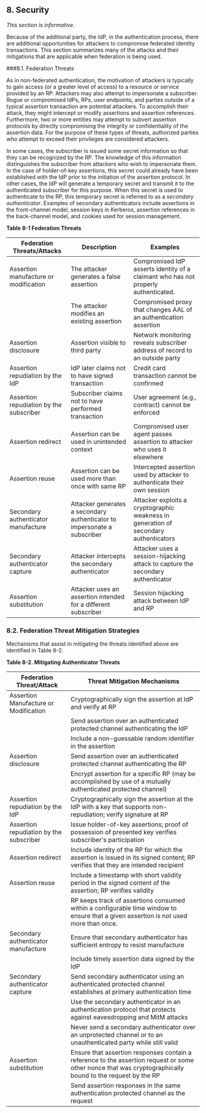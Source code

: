 <div class="breaker"></div>
<a name="security"></a>

## 8. Security

*This section is informative.*

Because of the additional party, the IdP, in the authentication process, there are additional opportunities for attackers to compromise federated identity transactions. This section summarizes many of the attacks and their mitigations that are applicable when federation is being used.

###8.1. Federation Threats

As in non-federated authentication, the motivation of attackers is typically to gain access (or a greater level of access) to a resource or service provided by an RP. Attackers may also attempt to impersonate a subscriber. Rogue or compromised IdPs, RPs, user endpoints, and parties outside of a typical assertion transaction are potential attackers. To accomplish their attack, they might intercept or modify assertions and assertion references. Furthermore, two or more entities may attempt to subvert assertion protocols by directly compromising the integrity or confidentiality of the assertion data. For the purpose of these types of threats, authorized parties who attempt to exceed their privileges are considered attackers.

In some cases, the subscriber is issued some secret information so that they can be recognized by the RP. The knowledge of this information distinguishes the subscriber from attackers who wish to impersonate them. In the case of holder-of-key assertions, this secret could already have been established with the IdP prior to the initiation of the assertion protocol. In other cases, the IdP will generate a temporary secret and transmit it to the authenticated subscriber for this purpose. When this secret is used to authenticate to the RP, this temporary secret is referred to as a *secondary authenticator*. Examples of secondary authenticators include assertions in the front-channel model, session keys in Kerberos, assertion references in the back-channel model, and cookies used for session management.

<div class="text-center" markdown="1">

**Table 8-1 Federation Threats**

</div>

| **Federation Threats/Attacks**  | **Description**  | **Examples** |
|---------------------------------|------------------|--------------|
| Assertion manufacture or modification | The attacker generates a false assertion | Compromised IdP asserts identity of a claimant who has not properly authenticated. |
| | The attacker modifies an existing assertion | Compromised proxy that changes AAL of an authentication assertion |
| Assertion disclosure | Assertion visible to third party | Network monitoring reveals subscriber address of record to an outside party |
| Assertion repudiation by the IdP | IdP later claims not to have signed transaction | Credit card transaction cannot be confirmed |
| Assertion repudiation by the subscriber | Subscriber claims not to have performed transaction | User agreement (e.g., contract) cannot be enforced |
| Assertion redirect | Assertion can be used in unintended context | Compromised user agent passes assertion to attacker who uses it elsewhere |
| Assertion reuse | Assertion can be used more than once with same RP | Intercepted assertion used by attacker to authenticate their own session |
| Secondary authenticator manufacture | Attacker generates a secondary authenticator to impersonate a subscriber | Attacker exploits a cryptographic weakness in generation of secondary authenticators |
| Secondary authenticator capture | Attacker intercepts the secondary authenticator | Attacker uses a session-hijacking attack to capture the secondary authenticator |
| Assertion substitution | Attacker uses an assertion intended for a different subscriber | Session hijacking attack between IdP and RP

### 8.2. Federation Threat Mitigation Strategies

Mechanisms that assist in mitigating the threats identified above are identified in Table 8-2.

<div class="text-center" markdown="1">

**Table 8-2. Mitigating Authenticator Threats**

</div>

| **Federation Threat/Attack** | **Threat Mitigation Mechanisms** |
|------------------------------|----------------------------------|
| Assertion Manufacture or Modification | Cryptographically sign the assertion at IdP and verify at RP |
| | Send assertion over an authenticated protected channel authenticating the IdP |
| | Include a non-guessable random identifier in the assertion |
| Assertion disclosure | Send assertion over an authenticated protected channel authenticating the RP |
| | Encrypt assertion for a specific RP (may be accomplished by use of a mutually authenticated protected channel) |
| Assertion repudiation by the IdP | Cryptographically sign the assertion at the IdP with a key that supports non-repudiation; verify signature at RP |
| Assertion repudiation by the subscriber | Issue holder-of-key assertions; proof of possession of presented key verifies subscriber's participation |
| Assertion redirect | Include identity of the RP for which the assertion is issued in its signed content; RP verifies that they are intended recipient |
| Assertion reuse | Include a timestamp with short validity period in the signed content of the assertion; RP verifies validity |
| | RP keeps track of assertions consumed within a configurable time window to ensure that a given assertion is not used more than once. |
| Secondary authenticator manufacture | Ensure that secondary authenticator has sufficient entropy to resist manufacture |
| | Include timely assertion data signed by the IdP |
| Secondary authenticator capture | Send secondary authenticator using an authenticated protected channel establishes at primary authentication time |
| | Use the secondary authenticator in an authentication protocol that protects against eavesdropping and MitM attacks |
| | Never send a secondary authenticator over an unprotected channel or to an unauthenticated party while still valid |
| Assertion substitution | Ensure that assertion responses contain a reference to the assertion request or some other nonce that was cryptographically bound to the request by the RP |
| | Send assertion responses in the same authentication protected channel as the request |

